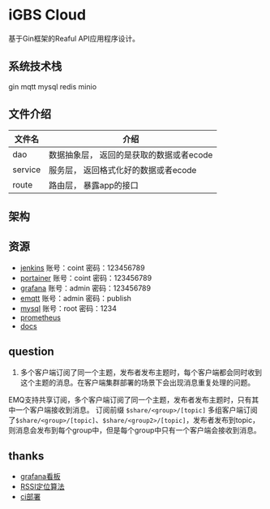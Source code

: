 # iGBS Cloud

基于Gin框架的Reaful API应用程序设计。

## 系统技术栈

gin
mqtt
mysql
redis
minio


## 文件介绍

| 文件名  | 介绍                                     |
|---------|------------------------------------------|
| dao     | 数据抽象层， 返回的是获取的数据或者ecode |
| service | 服务层， 返回格式化好的数据或者ecode     |
| route   | 路由层， 暴露app的接口                   |

## 架构

## 资源
* [jenkins](http://192.168.31.51:8080/) 账号：coint 密码：123456789
* [portainer](http://192.168.31.51:9000/auth) 账号：coint 密码：123456789
* [grafana](http://192.168.31.51:3000/) 账号：admin 密码：123456789
* [emqtt](http://192.168.31.51:18083/) 账号：admin 密码：publish
* [mysql](http://192.168.31.51:3307/) 账号：root 密码：1234
* [prometheus](http://192.168.31.51:9090/) 
* [docs](docs/readme.md)


## question 

1. 多个客户端订阅了同一个主题，发布者发布主题时，每个客户端都会同时收到这个主题的消息。在客户端集群部署的场景下会出现消息重复处理的问题。

EMQ支持共享订阅，多个客户端订阅了同一个主题，发布者发布主题时，只有其中一个客户端接收到消息。
订阅前缀 `$share/<group>/[topic]`
多组客户端订阅了`$share/<group>/[topic]`、`$share/<group2>/[topic]`，发布者发布到topic，则消息会发布到每个group中，但是每个group中只有一个客户端会接收到消息。


## thanks

* [grafana看板](https://grafana.com/grafana/dashboards?orderBy=name&direction=asc)
* [RSSI定位算法](https://www.jianshu.com/p/2d071581b468)
* [ci部署](https://www.cnblogs.com/rainshi/p/12167285.html)


